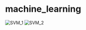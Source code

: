 # machine_learning
![SVM_1](https://github.com/user-attachments/assets/10128c4c-881e-4d0f-ae3e-ef988978b909)
![SVM_2](https://github.com/user-attachments/assets/897a5b24-6c15-4c77-8738-41db8bf3a7a8)
